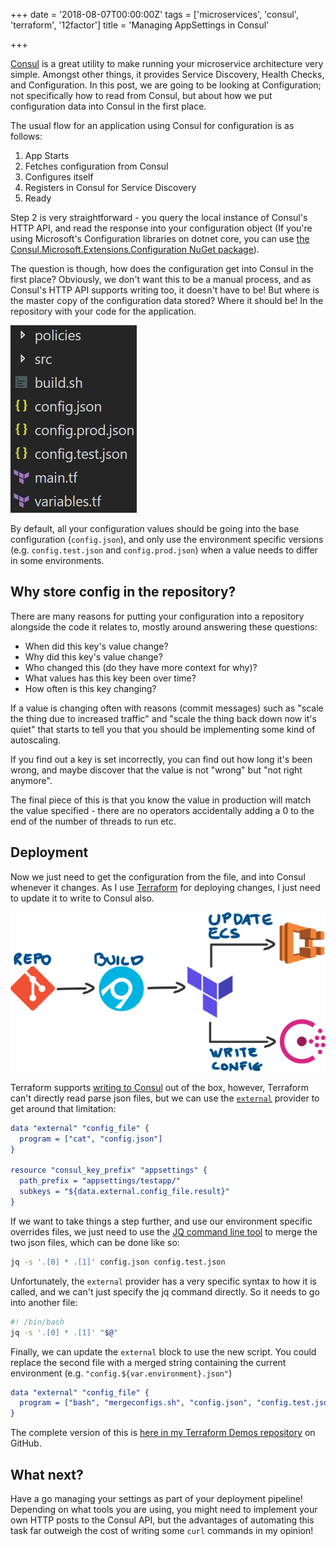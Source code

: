+++
date = '2018-08-07T00:00:00Z'
tags = ['microservices', 'consul', 'terraform', '12factor']
title = 'Managing AppSettings in Consul'

+++

[Consul](https://www.consul.io/) is a great utility to make running your microservice architecture very simple.  Amongst other things, it provides Service Discovery, Health Checks, and Configuration.  In this post, we are going to be looking at Configuration; not specifically how to read from Consul, but about how we put configuration data into Consul in the first place.

The usual flow for an application using Consul for configuration is as follows:

1. App Starts
2. Fetches configuration from Consul
3. Configures itself
4. Registers in Consul for Service Discovery
5. Ready

Step 2 is very straightforward - you query the local instance of Consul's HTTP API, and read the response into your configuration object (If you're using Microsoft's Configuration libraries on dotnet core, you can use [the Consul.Microsoft.Extensions.Configuration NuGet package](https://www.nuget.org/packages/Consul.Microsoft.Extensions.Configuration/)).

The question is though, how does the configuration get into Consul in the first place? Obviously, we don't want this to be a manual process, and as Consul's HTTP API supports writing too, it doesn't have to be!  But where is the master copy of the configuration data stored?  Where it should be! In the repository with your code for the application.

![repository structure, config.json, config.test.json and config.prod.json in the root](repository-with-config.png)

By default, all your configuration values should be going into the base configuration (`config.json`), and only use the environment specific versions (e.g. `config.test.json` and `config.prod.json`) when a value needs to differ in some environments.

## Why store config in the repository?

There are many reasons for putting your configuration into a repository alongside the code it relates to, mostly around answering these questions:

* When did this key's value change?
* Why did this key's value change?
* Who changed this (do they have more context for why)?
* What values has this key been over time?
* How often is this key changing?

If a value is changing often with reasons (commit messages) such as "scale the thing due to increased traffic" and "scale the thing back down now it's quiet" that starts to tell you that you should be implementing some kind of autoscaling.

If you find out a key is set incorrectly, you can find out how long it's been wrong, and maybe discover that the value is not "wrong" but "not right anymore".

The final piece of this is that you know the value in production will match the value specified - there are no operators accidentally adding a 0 to the end of the number of threads to run etc.

## Deployment

Now we just need to get the configuration from the file, and into Consul whenever it changes.  As I use [Terraform](https://terraform.io/) for deploying changes, I just need to update it to write to Consul also.

![deployment pipeline - git to AppVeyor to Terraform.  Terraform writes to consul and updates ECS cluster](deployment-pipeline-consul.png)

Terraform supports [writing to Consul](https://www.terraform.io/docs/providers/consul/r/key_prefix.html) out of the box, however, Terraform can't directly read parse json files, but we can use the [`external`](https://www.terraform.io/docs/providers/external/index.html) provider to get around that limitation:

```cmake
data "external" "config_file" {
  program = ["cat", "config.json"]
}

resource "consul_key_prefix" "appsettings" {
  path_prefix = "appsettings/testapp/"
  subkeys = "${data.external.config_file.result}"
}
```

If we want to take things a step further, and use our environment specific overrides files, we just need to use the [JQ command line tool](https://stedolan.github.io/jq/) to merge the two json files, which can be done like so:

```bash
jq -s '.[0] * .[1]' config.json config.test.json
```

Unfortunately, the `external` provider has a very specific syntax to how it is called, and we can't just specify the jq command directly.  So it needs to go into another file:

```bash
#! /bin/bash
jq -s '.[0] * .[1]' "$@"
```

Finally, we can update the `external` block to use the new script.  You could replace the second file with a merged string containing the current environment (e.g. `"config.${var.environment}.json"`)

```cmake
data "external" "config_file" {
  program = ["bash", "mergeconfigs.sh", "config.json", "config.test.json"]
}
```

The complete version of this is [here in my Terraform Demos repository](https://github.com/Pondidum/Terraform-Demos/tree/master/manage-consul-keys) on GitHub.

## What next?

Have a go managing your settings as part of your deployment pipeline!  Depending on what tools you are using, you might need to implement your own HTTP posts to the Consul API, but the advantages of automating this task far outweigh the cost of writing some `curl` commands in my opinion!
